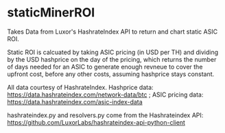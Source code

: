 # staticMinerROI
Takes Data from Luxor's HashrateIndex API to return and chart static ASIC ROI.

Static ROI is calcuated by taking ASIC pricing (in USD per TH) and dividing by the USD hashprice on the day of the pricing, which returns the number of days needed for an ASIC to generate enough revneue to cover the upfront cost, before any other costs, assuming hashprice stays constant.

All data courtesy of HashrateIndex. Hashprice data: https://data.hashrateindex.com/network-data/btc ; ASIC pricing data: https://data.hashrateindex.com/asic-index-data

hashrateindex.py and resolvers.py come from the Hashrateindex API: https://github.com/LuxorLabs/hashrateindex-api-python-client
